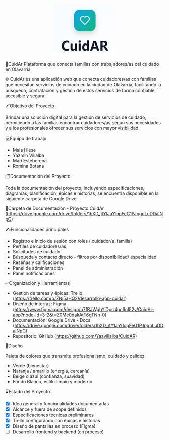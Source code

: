 <p align="center">
<img src="./Logo_Cuidar.png" alt="Logo de CuidAr" width="200"/>

🤝CuidAr
Plataforma que conecta familias con trabajadores/as del cuidado en Olavarría

🌐 CuidAr es una aplicación web que conecta cuidadores/as con familias que necesitan servicios de cuidado en la ciudad de Olavarría, facilitando la búsqueda, contratación y gestión de estos servicios de forma confiable, accesible y segura.

🩹Objetivo del Proyecto

Brindar una solución digital para la gestión de servicios de cuidado, permitiendo a las familias encontrar cuidadores/as según sus necesidades y a los profesionales ofrecer sus servicios con mayor visibilidad.

💻Equipo de trabajo

- Maia Hiese  
- Yazmin Villalba  
- Mari Esteberena  
- Romina Botana

🗂️Documentación del Proyecto

Toda la documentación del proyecto, incluyendo especificaciones, diagramas, planificación, épicas e historias, se encuentra disponible en la siguiente carpeta de Google Drive:

📁Carpeta de Documentación - Proyecto 
CuidAr (https://drive.google.com/drive/folders/1bXD_jtYlJaYIopFeG1PJpgoLuDDalNpC)

✍Funcionalidades principales

- Registro e inicio de sesión con roles ( cuidador/a, familia)
- Perfiles de cuidadores/as
- Solicitudes de cuidado
- Búsqueda y contacto directo - filtros por disponibilidad/ especialidad
- Reseñas y calificaciones
- Panel de administración
- Panel notificaciones


✅Organización y Herramientas

- Gestión de tareas y épicas: Trello (https://trello.com/b/ZNj5aHQ2/desarrollo-app-cuidar)
- Diseño de interfaz: Figma (https://www.figma.com/design/n7fBJWgbYiDpd4pc6nI52y/CuidAr-app?node-id=3-2&t=Z0Me0dakAtT6gTNn-0)
- Documentación: Google Drive - Docs (https://drive.google.com/drive/folders/1bXD_jtYlJaYIopFeG1PJpgoLuDDalNpC)
- Repositorio: GitHub (https://github.com/Yazvillalba/CuidAR)

🎨Diseño

Paleta de colores que transmite profesionalismo, cuidado y calidez:
- Verde (bienestar)
- Naranja / amarillo (energía, cercanía)
- Beige o azul (confianza, suavidad)
- Fondo Blanco, estilo limpio y moderno

⌛Estado del Proyecto

- [x] Idea general y funcionalidades documentadas  
- [x] Alcance y fuera de scope definidos  
- [x] Especificaciones técnicas preliminares  
- [x] Trello configurando con épicas e historias  
- [x] Diseño de pantallas en proceso (Figma)  
- [ ] Desarrollo frontend y backend (en proceso)
